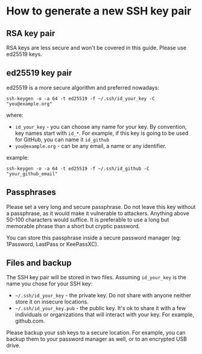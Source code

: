 # How to generate a new SSH key pair

## RSA key pair

RSA keys are less secure and won't be covered in this guide. Please use ed25519 keys.

## ed25519 key pair

ed25519 is a more secure algorithm and preferred nowadays:


```
ssh-keygen -o -a 64 -t ed25519 -f ~/.ssh/id_your_key -C "you@example.org"
```

where:

- `id_your_key` - you can choose any name for your key. By convention, key names start with `id_*`. For example, if this key is going to be used for GitHub, you can name it `id_github`
- `you@example.org` - can be any email, a name or any identifier.

example:

```
ssh-keygen -o -a 64 -t ed25519 -f ~/.ssh/id_github -C "your_github_email"
```

## Passphrases

Please set a very long and secure passphrase. Do not leave this key without a passphrase, as it would make it vulnerable to attackers. Anything above 50-100 characters would suffice. It is preferable to use a long but memorable phrase than a short but cryptic password.

You can store this passphrase inside a secure password manager (eg: 1Password, LastPass or KeePassXC).

## Files and backup

The SSH key pair will be stored in two files. Assuming `id_your_key` is the name you chose for your SSH key:

- `~/.ssh/id_your_key` - the private key. Do not share with anyone neither store it on insecure locations.
- `~/.ssh/id_your_key.pub` - the public key. It's ok to share it with a few individuals or organizations that will interact with your key. For example, github.com.

Please backup your ssh keys to a secure location. For example, you can backup them to your password manager as well, or to an encrypted USB drive.
